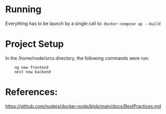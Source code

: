 # Running

Everything has to be launch by a single call to: 
``` docker-compose up --build ```


# Project Setup

In the /home/node/srcs directory, the following commands were run:

```
	ng new frontend
	nest new backend
```

# References:

https://github.com/nodejs/docker-node/blob/main/docs/BestPractices.md

